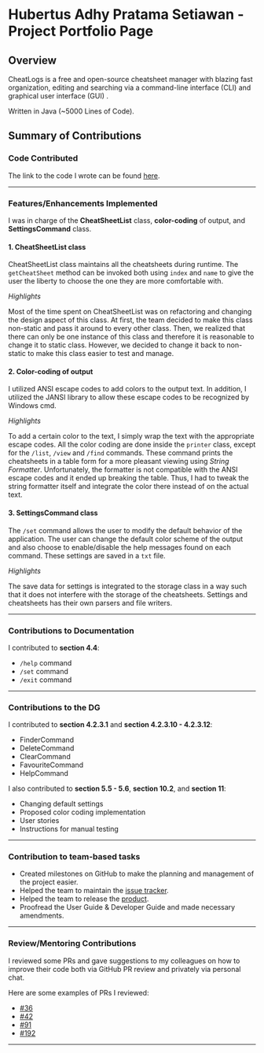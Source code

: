 # Hubertus Adhy Pratama Setiawan - Project Portfolio Page

## Overview
CheatLogs is a free and open-source cheatsheet manager with blazing fast organization, editing and searching via a command-line interface (CLI) and graphical user interface (GUI) . 

Written in Java (~5000 Lines of Code).

## Summary of Contributions
### Code Contributed

The link to the code I wrote can be found [here](https://nus-cs2113-ay2021s1.github.io/tp-dashboard/#breakdown=true&search=adhy-p&sort=groupTitle&sortWithin=title&since=2020-09-27&timeframe=commit&mergegroup=&groupSelect=groupByRepos&checkedFileTypes=docs~functional-code~test-code~other&tabOpen=true&tabType=authorship&tabAuthor=adhy-p&tabRepo=AY2021S1-CS2113T-W11-3%2Ftp%5Bmaster%5D&authorshipIsMergeGroup=false&authorshipFileTypes=docs~functional-code~test-code~other).

---
### Features/Enhancements Implemented
I was in charge of the **CheatSheetList** class, **color-coding** of output, and **SettingsCommand** class.
#### 1. CheatSheetList class
CheatSheetList class maintains all the cheatsheets during runtime. The `getCheatSheet` method can be invoked both using `index` and `name` to give the user the liberty to choose the one they are more comfortable with. 

*Highlights*

Most of the time spent on CheatSheetList was on refactoring and changing the design aspect of this class. At first, the team decided to make this class non-static and pass it around to every other class. Then, we realized that there can only be one instance of this class and therefore it is reasonable to change it to static class. However, we decided to change it back to non-static to make this class easier to test and manage.
#### 2. Color-coding of output
I utilized ANSI escape codes to add colors to the output text. In addition, I utilized the JANSI library to allow these escape codes to be recognized by Windows cmd.

*Highlights*

To add a certain color to the text, I simply wrap the text with the appropriate escape codes. All the color coding are done inside the `printer` class, except for the `/list`, `/view` and `/find` commands. These command prints the cheatsheets in a table form for a more pleasant viewing using *String Formatter*. Unfortunately, the formatter is not compatible with the ANSI escape codes and it ended up breaking the table. Thus, I had to tweak the string formatter itself and integrate the color there instead of on the actual text.

#### 3. SettingsCommand class 
The `/set` command allows the user to modify the default behavior of the application. The user can change the default color scheme of the output and also choose to enable/disable the help messages found on each command. These settings are saved in a `txt` file. 

*Highlights*

The save data for settings is integrated to the storage class in a way such that it does not interfere with the storage of the cheatsheets. Settings and cheatsheets has their own parsers and file writers. 

---
### Contributions to Documentation
I contributed to **section 4.4**: 
- `/help` command
- `/set` command
- `/exit` command

---
### Contributions to the DG
I contributed to **section 4.2.3.1** and **section 4.2.3.10 - 4.2.3.12**:
- FinderCommand
- DeleteCommand
- ClearCommand
- FavouriteCommand
- HelpCommand

I also contributed to **section 5.5 - 5.6**, **section 10.2**, and **section 11**:
- Changing default settings
- Proposed color coding implementation
- User stories
- Instructions for manual testing

---
### Contribution to team-based tasks
- Created milestones on GitHub to make the planning and management of the project easier.
- Helped the team to maintain the [issue tracker](https://github.com/AY2021S1-CS2113T-W11-3/tp/issues?q=is%3Aissue+author%3Aadhy-p+).
- Helped the team to release the [product](https://github.com/AY2021S1-CS2113T-W11-3/tp/releases/tag/v2.0).
- Proofread the User Guide & Developer Guide and made necessary amendments.

---
### Review/Mentoring Contributions
I reviewed some PRs and gave suggestions to my colleagues on how to improve their code both via GitHub PR review and privately via personal chat.

Here are some examples of PRs I reviewed:
- [#36](https://github.com/AY2021S1-CS2113T-W11-3/tp/pull/36)
- [#42](https://github.com/AY2021S1-CS2113T-W11-3/tp/pull/42)
- [#91](https://github.com/AY2021S1-CS2113T-W11-3/tp/pull/91)
- [#192](https://github.com/AY2021S1-CS2113T-W11-3/tp/pull/192)
---

